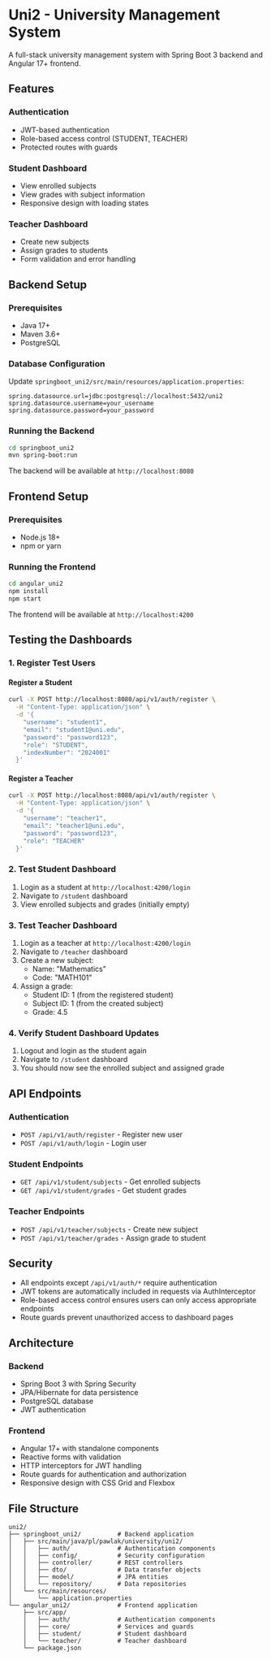 # Uni2 - University Management System

A full-stack university management system with Spring Boot 3 backend and Angular 17+ frontend.

## Features

### Authentication
- JWT-based authentication
- Role-based access control (STUDENT, TEACHER)
- Protected routes with guards

### Student Dashboard
- View enrolled subjects
- View grades with subject information
- Responsive design with loading states

### Teacher Dashboard
- Create new subjects
- Assign grades to students
- Form validation and error handling

## Backend Setup

### Prerequisites
- Java 17+
- Maven 3.6+
- PostgreSQL

### Database Configuration
Update `springboot_uni2/src/main/resources/application.properties`:

```properties
spring.datasource.url=jdbc:postgresql://localhost:5432/uni2
spring.datasource.username=your_username
spring.datasource.password=your_password
```

### Running the Backend
```bash
cd springboot_uni2
mvn spring-boot:run
```

The backend will be available at `http://localhost:8080`

## Frontend Setup

### Prerequisites
- Node.js 18+
- npm or yarn

### Running the Frontend
```bash
cd angular_uni2
npm install
npm start
```

The frontend will be available at `http://localhost:4200`

## Testing the Dashboards

### 1. Register Test Users

#### Register a Student
```bash
curl -X POST http://localhost:8080/api/v1/auth/register \
  -H "Content-Type: application/json" \
  -d '{
    "username": "student1",
    "email": "student1@uni.edu",
    "password": "password123",
    "role": "STUDENT",
    "indexNumber": "2024001"
  }'
```

#### Register a Teacher
```bash
curl -X POST http://localhost:8080/api/v1/auth/register \
  -H "Content-Type: application/json" \
  -d '{
    "username": "teacher1",
    "email": "teacher1@uni.edu",
    "password": "password123",
    "role": "TEACHER"
  }'
```

### 2. Test Student Dashboard

1. Login as a student at `http://localhost:4200/login`
2. Navigate to `/student` dashboard
3. View enrolled subjects and grades (initially empty)

### 3. Test Teacher Dashboard

1. Login as a teacher at `http://localhost:4200/login`
2. Navigate to `/teacher` dashboard
3. Create a new subject:
   - Name: "Mathematics"
   - Code: "MATH101"
4. Assign a grade:
   - Student ID: 1 (from the registered student)
   - Subject ID: 1 (from the created subject)
   - Grade: 4.5

### 4. Verify Student Dashboard Updates

1. Logout and login as the student again
2. Navigate to `/student` dashboard
3. You should now see the enrolled subject and assigned grade

## API Endpoints

### Authentication
- `POST /api/v1/auth/register` - Register new user
- `POST /api/v1/auth/login` - Login user

### Student Endpoints
- `GET /api/v1/student/subjects` - Get enrolled subjects
- `GET /api/v1/student/grades` - Get student grades

### Teacher Endpoints
- `POST /api/v1/teacher/subjects` - Create new subject
- `POST /api/v1/teacher/grades` - Assign grade to student

## Security

- All endpoints except `/api/v1/auth/*` require authentication
- JWT tokens are automatically included in requests via AuthInterceptor
- Role-based access control ensures users can only access appropriate endpoints
- Route guards prevent unauthorized access to dashboard pages

## Architecture

### Backend
- Spring Boot 3 with Spring Security
- JPA/Hibernate for data persistence
- PostgreSQL database
- JWT authentication

### Frontend
- Angular 17+ with standalone components
- Reactive forms with validation
- HTTP interceptors for JWT handling
- Route guards for authentication and authorization
- Responsive design with CSS Grid and Flexbox

## File Structure

```
uni2/
├── springboot_uni2/          # Backend application
│   ├── src/main/java/pl/pawlak/university/uni2/
│   │   ├── auth/             # Authentication components
│   │   ├── config/           # Security configuration
│   │   ├── controller/       # REST controllers
│   │   ├── dto/              # Data transfer objects
│   │   ├── model/            # JPA entities
│   │   └── repository/       # Data repositories
│   └── src/main/resources/
│       └── application.properties
└── angular_uni2/             # Frontend application
    ├── src/app/
    │   ├── auth/             # Authentication components
    │   ├── core/             # Services and guards
    │   ├── student/          # Student dashboard
    │   └── teacher/          # Teacher dashboard
    └── package.json
``` 